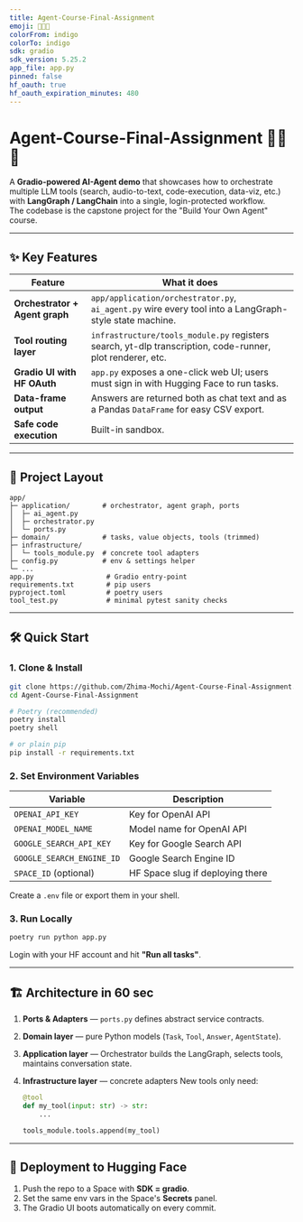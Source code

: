 ```yaml
---
title: Agent-Course-Final-Assignment
emoji: 🧑‍🔬🤖
colorFrom: indigo
colorTo: indigo
sdk: gradio
sdk_version: 5.25.2
app_file: app.py
pinned: false
hf_oauth: true
hf_oauth_expiration_minutes: 480
---
```


# Agent-Course-Final-Assignment 🧑‍🔬🤖

A **Gradio-powered AI-Agent demo** that showcases how to orchestrate multiple LLM tools (search, audio-to-text, code-execution, data-viz, etc.) with **LangGraph / LangChain** into a single, login-protected workflow.  
The codebase is the capstone project for the "Build Your Own Agent" course.

---

## ✨ Key Features
| Feature | What it does |
|---------|--------------|
| **Orchestrator + Agent graph** | `app/application/orchestrator.py`, `ai_agent.py` wire every tool into a LangGraph-style state machine. |
| **Tool routing layer** | `infrastructure/tools_module.py` registers search, yt-dlp transcription, code-runner, plot renderer, etc. |
| **Gradio UI with HF OAuth** | `app.py` exposes a one-click web UI; users must sign in with Hugging Face to run tasks. |
| **Data-frame output** | Answers are returned both as chat text and as a Pandas `DataFrame` for easy CSV export. |
| **Safe code execution** | Built-in sandbox. |

---

## 📂 Project Layout
```
app/
├─ application/        # orchestrator, agent graph, ports
│  ├─ ai_agent.py
│  ├─ orchestrator.py
│  └─ ports.py
├─ domain/             # tasks, value objects, tools (trimmed)
├─ infrastructure/
│  └─ tools_module.py  # concrete tool adapters
├─ config.py           # env & settings helper
└─ ...
app.py                  # Gradio entry-point
requirements.txt        # pip users
pyproject.toml          # poetry users
tool_test.py            # minimal pytest sanity checks
```

---

## 🛠️ Quick Start

### 1. Clone & Install
```bash
git clone https://github.com/Zhima-Mochi/Agent-Course-Final-Assignment.git
cd Agent-Course-Final-Assignment

# Poetry (recommended)
poetry install
poetry shell

# or plain pip
pip install -r requirements.txt
```

### 2. Set Environment Variables

| Variable                        | Description                        |
| ------------------------------- | ---------------------------------- |
| `OPENAI_API_KEY`                | Key for OpenAI API                 |
| `OPENAI_MODEL_NAME`             | Model name for OpenAI API          |
| `GOOGLE_SEARCH_API_KEY`         | Key for Google Search API          |
| `GOOGLE_SEARCH_ENGINE_ID`       | Google Search Engine ID            |
| `SPACE_ID` (optional)           | HF Space slug if deploying there   |

Create a `.env` file or export them in your shell.

### 3. Run Locally

```bash
poetry run python app.py
```

Login with your HF account and hit **"Run all tasks"**.

---

## 🏗️ Architecture in 60 sec

1. **Ports & Adapters** — `ports.py` defines abstract service contracts.
2. **Domain layer** — pure Python models (`Task`, `Tool`, `Answer`, `AgentState`).
3. **Application layer** — Orchestrator builds the LangGraph, selects tools, maintains conversation state.
4. **Infrastructure layer** — concrete adapters
   New tools only need:

   ```python
   @tool
   def my_tool(input: str) -> str:
       ...

   tools_module.tools.append(my_tool)
   ```

---

## 🚀 Deployment to Hugging Face

1. Push the repo to a Space with **SDK = gradio**.
2. Set the same env vars in the Space's **Secrets** panel.
3. The Gradio UI boots automatically on every commit.
